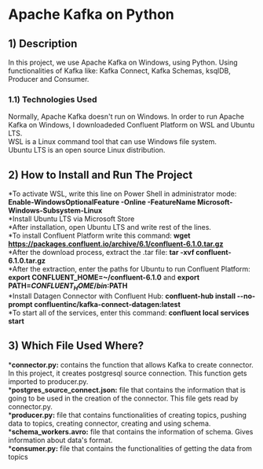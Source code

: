 # Apache Kafka on Python
## 1) Description
In this project, we use Apache Kafka on Windows, using Python. Using functionalities of Kafka like: Kafka Connect, Kafka Schemas, ksqlDB, Producer and Consumer.

### 1.1) Technologies Used
Normally, Apache Kafka doesn't run on Windows. In order to run Apache Kafka on Windows, I downloadeded Confluent Platform on WSL and Ubuntu LTS. 
<br>WSL is a Linux command tool that can use Windows file system.
<br>Ubuntu LTS is an open source Linux distribution.

## 2) How to Install and Run The Project
*To activate WSL, write this line on Power Shell in administrator mode: **Enable-WindowsOptionalFeature -Online -FeatureName Microsoft-Windows-Subsystem-Linux**
<br>*Install Ubuntu LTS via Microsoft Store
<br>*After installation, open Ubuntu LTS and write rest of the lines.
<br>*To install Confluent Platform write this command: **wget https://packages.confluent.io/archive/6.1/confluent-6.1.0.tar.gz**
<br>*After the download process, extract the .tar file: **tar -xvf confluent-6.1.0.tar.gz**
<br>*After the extraction, enter the paths for Ubuntu to run Confluent Platform: **export CONFLUENT_HOME=~/confluent-6.1.0** and **export PATH=$CONFLUENT_HOME/bin:$PATH**
<br>*Install Datagen Connector with Confluent Hub: **confluent-hub install --no-prompt confluentinc/kafka-connect-datagen:latest**
<br>*To start all of the services, enter this command: **confluent local services start**

## 3) Which File Used Where?
***connector.py:** contains the function that allows Kafka to create connector. In this project, it creates postgresql source connection. This function gets imported to producer.py.
<br>***postgres_source_connect.json:** file that contains the information that is going to be used in the creation of the connector. This file gets read by connector.py.
<br>***producer.py:** file that contains functionalities of creating topics, pushing data to topics, creating connector, creating and using schema.
<br>***schema_workers.avro:** file that contains the information of schema. Gives information about data's format.
<br>***consumer.py:** file that contains the functionalities of getting the data from topics

























